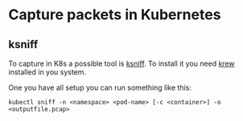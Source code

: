 # Capture packets in Kubernetes

## ksniff
To capture in K8s a possible tool is [ksniff](https://github.com/eldadru/ksniff#installation).
To install it you need [krew](https://krew.sigs.k8s.io/docs/user-guide/quickstart/) installed in you system.

One you have all setup you can run something like this:

    kubectl sniff -n <namespace> <pod-name> [-c <container>] -o <outputfile.pcap>
